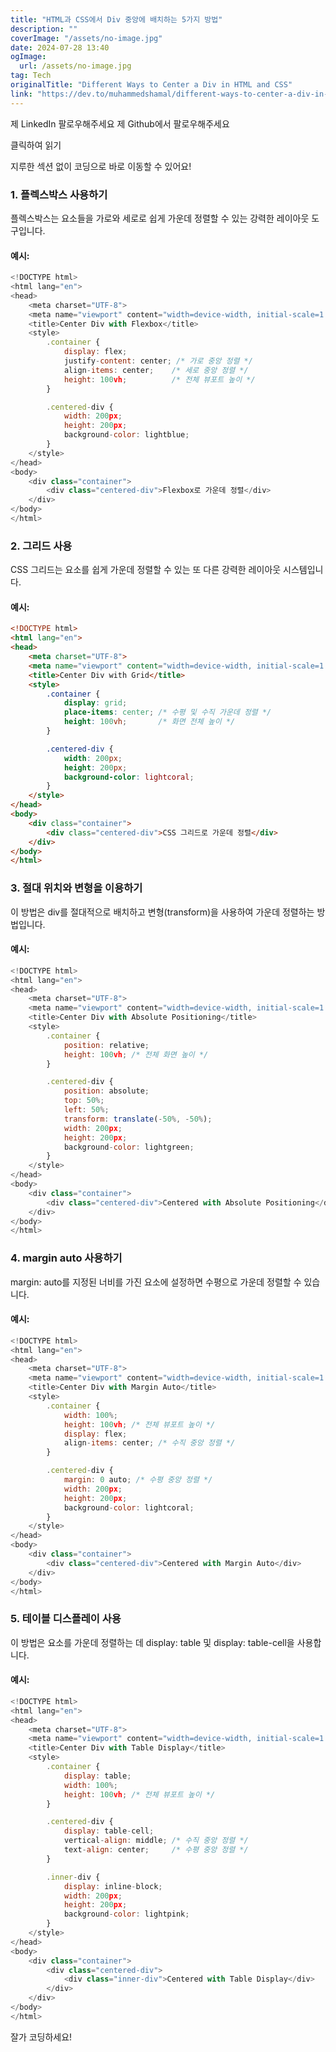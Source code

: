 ```yaml
---
title: "HTML과 CSS에서 Div 중앙에 배치하는 5가지 방법"
description: ""
coverImage: "/assets/no-image.jpg"
date: 2024-07-28 13:40
ogImage: 
  url: /assets/no-image.jpg
tag: Tech
originalTitle: "Different Ways to Center a Div in HTML and CSS"
link: "https://dev.to/muhammedshamal/different-ways-to-center-a-div-in-html-and-css-47df"
---
```



제 LinkedIn 팔로우해주세요
제 Github에서 팔로우해주세요

클릭하여 읽기

지루한 섹션 없이 코딩으로 바로 이동할 수 있어요!

### 1. 플렉스박스 사용하기

<div class="content-ad"></div>

플렉스박스는 요소들을 가로와 세로로 쉽게 가운데 정렬할 수 있는 강력한 레이아웃 도구입니다.

#### 예시:

```js
<!DOCTYPE html>
<html lang="en">
<head>
    <meta charset="UTF-8">
    <meta name="viewport" content="width=device-width, initial-scale=1.0">
    <title>Center Div with Flexbox</title>
    <style>
        .container {
            display: flex;
            justify-content: center; /* 가로 중앙 정렬 */
            align-items: center;    /* 세로 중앙 정렬 */
            height: 100vh;          /* 전체 뷰포트 높이 */
        }

        .centered-div {
            width: 200px;
            height: 200px;
            background-color: lightblue;
        }
    </style>
</head>
<body>
    <div class="container">
        <div class="centered-div">Flexbox로 가운데 정렬</div>
    </div>
</body>
</html>
```

### 2. 그리드 사용

<div class="content-ad"></div>

CSS 그리드는 요소를 쉽게 가운데 정렬할 수 있는 또 다른 강력한 레이아웃 시스템입니다.

#### 예시:

```html
<!DOCTYPE html>
<html lang="en">
<head>
    <meta charset="UTF-8">
    <meta name="viewport" content="width=device-width, initial-scale=1.0">
    <title>Center Div with Grid</title>
    <style>
        .container {
            display: grid;
            place-items: center; /* 수평 및 수직 가운데 정렬 */
            height: 100vh;       /* 화면 전체 높이 */
        }

        .centered-div {
            width: 200px;
            height: 200px;
            background-color: lightcoral;
        }
    </style>
</head>
<body>
    <div class="container">
        <div class="centered-div">CSS 그리드로 가운데 정렬</div>
    </div>
</body>
</html>
```

### 3. 절대 위치와 변형을 이용하기

<div class="content-ad"></div>

이 방법은 div를 절대적으로 배치하고 변형(transform)을 사용하여 가운데 정렬하는 방법입니다.

#### 예시:

```js
<!DOCTYPE html>
<html lang="en">
<head>
    <meta charset="UTF-8">
    <meta name="viewport" content="width=device-width, initial-scale=1.0">
    <title>Center Div with Absolute Positioning</title>
    <style>
        .container {
            position: relative;
            height: 100vh; /* 전체 화면 높이 */
        }

        .centered-div {
            position: absolute;
            top: 50%;
            left: 50%;
            transform: translate(-50%, -50%);
            width: 200px;
            height: 200px;
            background-color: lightgreen;
        }
    </style>
</head>
<body>
    <div class="container">
        <div class="centered-div">Centered with Absolute Positioning</div>
    </div>
</body>
</html>
```

### 4. margin auto 사용하기

<div class="content-ad"></div>

margin: auto를 지정된 너비를 가진 요소에 설정하면 수평으로 가운데 정렬할 수 있습니다.

#### 예시:

```js
<!DOCTYPE html>
<html lang="en">
<head>
    <meta charset="UTF-8">
    <meta name="viewport" content="width=device-width, initial-scale=1.0">
    <title>Center Div with Margin Auto</title>
    <style>
        .container {
            width: 100%;
            height: 100vh; /* 전체 뷰포트 높이 */
            display: flex;
            align-items: center; /* 수직 중앙 정렬 */
        }

        .centered-div {
            margin: 0 auto; /* 수평 중앙 정렬 */
            width: 200px;
            height: 200px;
            background-color: lightcoral;
        }
    </style>
</head>
<body>
    <div class="container">
        <div class="centered-div">Centered with Margin Auto</div>
    </div>
</body>
</html>
```

### 5. 테이블 디스플레이 사용

<div class="content-ad"></div>

이 방법은 요소를 가운데 정렬하는 데 display: table 및 display: table-cell을 사용합니다.

#### 예시:

```js
<!DOCTYPE html>
<html lang="en">
<head>
    <meta charset="UTF-8">
    <meta name="viewport" content="width=device-width, initial-scale=1.0">
    <title>Center Div with Table Display</title>
    <style>
        .container {
            display: table;
            width: 100%;
            height: 100vh; /* 전체 뷰포트 높이 */
        }

        .centered-div {
            display: table-cell;
            vertical-align: middle; /* 수직 중앙 정렬 */
            text-align: center;     /* 수평 중앙 정렬 */
        }

        .inner-div {
            display: inline-block;
            width: 200px;
            height: 200px;
            background-color: lightpink;
        }
    </style>
</head>
<body>
    <div class="container">
        <div class="centered-div">
            <div class="inner-div">Centered with Table Display</div>
        </div>
    </div>
</body>
</html>
```

잘가
코딩하세요!